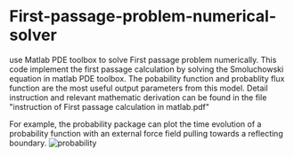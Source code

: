 # First-passage-problem-numerical-solver
use Matlab PDE toolbox to solve First passage problem numerically.
This code implement the first passage calculation by solving the Smoluchowski equation in matlab PDE toolbox.
The pobability function and probablity flux function are the most useful output parameters from this model.
Detail instruction and relevant mathematic derivation can be found in the file "instruction of First passage calculation in matlab.pdf"

For example, the probability package can plot the time evolution of a probability function with an external force field pulling towards a reflecting boundary.
![probability](https://cloud.githubusercontent.com/assets/19654472/18856685/fab34476-842a-11e6-974f-c8394947173e.png)

